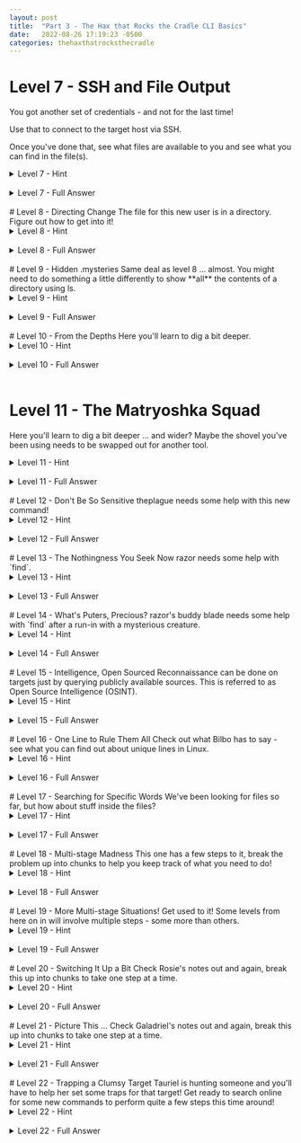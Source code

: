 ```yaml
---
layout: post
title:  "Part 3 - The Hax that Rocks the Cradle CLI Basics"
date:   2022-08-26 17:19:23 -0500
categories: thehaxthatrocksthecradle
---
```



# Level 7 - SSH and File Output
You got another set of credentials - and not for the last time!

Use that to connect to the target host via SSH.

Once you've done that, see what files are available to you and see what you can find in the file(s).

<details>
<summary>Level 7 - Hint</summary>

<br>
<span style="color:DodgerBlue">
To the Internet for help once more! I don't suggest this all the time because I'm lazy (that's a possible contributing factor though!), but because this is probably the most valuable skill you can develop - learning how to find more information!
<br>
Some search suggestions to get you moving:<br>
<ul>
<li>SSH usage</li>
<li>show files in Linux</li>
<li>display file contents in Linux</li>
</ul>
</span>
</details>
<br>
<details>
<summary>Level 7 - Full Answer</summary>
<br>
<span style="color:MediumSeaGreen">
Kind of similar to FTP, SSH to a server with:
<code>ssh x.x.x.x -l username</code><br>
or<br>
<code>ssh username@x.x.x.x</code><br>
... where x.x.x.x is the IP address of the SSH server.<br>
<br>
<blockquote>The first time you SSH to something, you'll get a warning about the authenticity of the host and fingerprint, and blah, blah, blah. Just type yes at the warning message. What could possibly go wrong with that?</blockquote><br>
Enter the password when prompted.<br>
<br>
To list files, use <code>ls</code>.<br><br>
To output the contents a file to your screen, type:<br>
<code>cat filename</code><br><br>
To disconnect from this session, type <code>exit</code>.<br>
</span>
</details>
<br>
# Level 8 - Directing Change
The file for this new user is in a directory. Figure out how to get into it!


<details>
<summary>Level 8 - Hint</summary>

<br>
<span style="color:DodgerBlue">
Check out how to <b>change directory in Linux</b> online!
</span>
</details>
<br>
<details>
<summary>Level 8 - Full Answer</summary>
<br>
<span style="color:MediumSeaGreen">
Change Directory with the <code>cd</code> command:<br>
<code>cd info</code><br>
<br>
Repeat the steps from Level 7 to get the info for the next user!
</span>
</details>
<br>
# Level 9 - Hidden .mysteries
Same deal as level 8 ... almost. You might need to do something a little differently to show **all** the contents of a directory using ls.

<details>
<summary>Level 9 - Hint</summary>

<br>
<span style="color:DodgerBlue">
<code>ls</code> is a command, and has a help file! Remember how to check that from the CLI? Note that for some commands, some of these options might not work, depending on ... a lot of things:<br>
<ul>
<li><code>commandname -h</code></li>
<li><code>commandname --help</code></li>
<li><code>man commandname</code></li>
</ul>
</span>
</details>
<br>
<details>
<summary>Level 9 - Full Answer</summary>
<br>
<span style="color:MediumSeaGreen">
Use:<br>
<code>ls -a</code><br>
... to show <b>all</b> directories and files in your current directory, even if they're "hidden".<br>
<br>
You can tell if they are hidden because they have a . in front of the directory or file name. It's like a really little kid playing hide and seek ... "If I put a dot in front of my name, you can't see me, right?!"
</span>
</details>
<br>
# Level 10 - From the Depths
Here you'll learn to dig a bit deeper.

<details>
<summary>Level 10 - Hint</summary>

<br>
<span style="color:DodgerBlue">
After reading acidburn's message, see what might help in the <code>ls</code> ... welll, help.
</span>
</details>
<br>
<details>
<summary>Level 10 - Full Answer</summary>

<br>
<span style="color:MediumSeaGreen">
Use:<br>
<code>ls -R</code><br>
... to <b>recursively</b> show the contents of the directory. Meaning it'll look in your current directory, and inside any directories in your directory, and any directories inside that ... like a matryoshka doll (those Russian nesting dolls).<br>
<br>
</span>
</details>
<br>

# Level 11 - The Matryoshka Squad
Here you'll learn to dig a bit deeper ... and wider? Maybe the shovel you've been using needs to be swapped out for another tool.

<details>
<summary>Level 11 - Hint</summary>

<br>
<span style="color:DodgerBlue">
After reading crashoverride's message, take a look at the <code>find</code> help.
<br>
Disclaimer - I personally find the CLI help for <code>find</code> to be ... not so helpful. If you don't find the help you need in <code>find</code>'s help, maybe you'll find that the help you find online will help you use <code>find</code> in a way that helps. Something like that.<br>
<br>
Suggested search: <b>linux find examples</b><br>
<br>
You can also check the manual for <code>find</code> - it's really long, but much more clear to me than the <code>--help</code> information. While we're at it - I might as well mention that you can also find the manual for most commands online really easily too! I like doing that because you can easily use CTRL+f to search on the page for a specific word if you'd like. How do you find the manuals? I typically just use the same words I'd use at the CLI! In this case, just do a search for "man find". This one in particular may come up with unrelated results, but you should also find the manual info too!
</span>
</details>
<br>
<details>
<summary>Level 11 - Full Answer</summary>

<br>
<span style="color:MediumSeaGreen">
Use:<br>
<code>find . -name thep*</code><br>
Let's break that down:
<ul>
<li><code>.</code> - the humble period is Linux's shorthand for "this directory". This tells find to look here. Find works recursively by default, so you don't have to tell it to do that like you would with <code>ls</code></li>
<li><code>-name</code> - this tells find that the attribute of the file we're searching by is the name. Of course it's the file name! What else would you search by?! You may be sorry you asked in a bit :)</li>
<li><code>thep*</code> - "thep" is the only piece of the filename that user crashoverride gave us. You have to put the wildcard * after that since you don't know if or how many characters follow that part of the file name.</li>
</ul>
<br>
</span>
</details>
<br>
# Level 12 - Don't Be So Sensitive
theplague needs some help with this new command!

<details>
<summary>Level 12 - Hint</summary>

<br>
<span style="color:DodgerBlue">
Again, check the <code>find</code> help or online examples.
<br>
<code>find</code> is case sensitive by default - tell it to be the opposite.
</span>
</details>
<br>
<details>
<summary>Level 12 - Full Answer</summary>

<br>
<span style="color:MediumSeaGreen">
Use:<br>
<code>find . -iname razor*</code><br>
Let's break that down:
<ul>
<li><code>.</code> - the humble period is Linux's shorthand for "this directory". This tells find to look here. Find works recursively by default, so you don't have to tell it to do that like you would with <code>ls</code></li>
<li><code>-iname</code> - like last time, this tells find that the attribute of the file we're searching by is the name, but the <b>i</b> in <code>iname</code> means to search in a <b>case insensitive</b> manner.</li>
<li><code>razor*</code> - "razor" is the only piece of the filename that user theplague gave us. You have to put the wildcard * after that since you don't know if or how many characters follow that part of the file name.</li>
</ul>
<br>
</span>
</details>
<br>
# Level 13 - The Nothingness You Seek
Now razor needs some help with `find`.

<details>
<summary>Level 13 - Hint</summary>

<br>
<span style="color:DodgerBlue">
After checking razor's helpful file* check the <code>find</code> help or online examples.
<br>
* - don't see a file from razor? Remember all the <code>ls</code> options?<br>
<br>
Remember when I said <code>find</code> can search for attributes other than file names, and you were like "Yeah, whatever, when am I ever going to do that?!"
<br>
Now. Now is when you do that!
</span>
</details>
<br>
<details>
<summary>Level 13 - Full Answer</summary>

<br>
<span style="color:MediumSeaGreen">
Use:<br>
<code>find . -empty</code><br>
Let's break that down:
<ul>
<li><code>.</code> - the humble period is Linux's shorthand for "this directory". This tells find to look here. Find works recursively by default, so you don't have to tell it to do that like you would with <code>ls</code></li>
<li><code>-empty</code> - this tells the command to look for an empty file.</li>
</ul>
<br>
</span>
</details>
<br>
# Level 14 - What's Puters, Precious?
razor's buddy blade needs some help with `find` after a run-in with a mysterious creature.

<details>
<summary>Level 14 - Hint</summary>

<br>
<span style="color:DodgerBlue">
After checking blade's tale of what happened, check the <code>find</code> manual or online examples for how to find files belonging to a user.
<br>

</span>
</details>
<br>
<details>
<summary>Level 14 - Full Answer</summary>

<br>
<span style="color:MediumSeaGreen">
Use:<br>
<code>find . -user gollum</code><br>
Let's break that down:
<ul>
<li><code>.</code> - the humble period is Linux's shorthand for "this directory". This tells find to look here. Find works recursively by default, so you don't have to tell it to do that like you would with <code>ls</code></li>
<li><code>-user gollum</code> - this tells the command that we're looking for a file owned by a particular user - in this case, it's "gollum".</li>
</ul>
<br>
Now that you have that super long file path, <code>cat</code> it out to see the contents.
Remember (or maybe you're learning this for the first time!) that to copy and paste from the Linux CLI, the keyboard shortcuts are:<br>
<code>CTRL+SHIFT+c</code> - copy<br>
<code>CTRL+SHIFT+v</code> - paste<br>
</span>
</details>
<br>
# Level 15 - Intelligence, Open Sourced
Reconnaissance can be done on targets just by querying publicly available sources. This is referred to as Open Source Intelligence (OSINT).

<details>
<summary>Level 15 - Hint</summary>

<br>
<span style="color:DodgerBlue">
You're looking for a book of course, not a movie! <br>
OSINT sometimes depends on you using just the right search terms, but hopefully this one shouldn't be too tricky with the info given by gollum. Give multiple search engines a try, never know what might pull up that specific bit of info you're looking for.
<br>
If you get that piece of info about the story, find a way to show a file's last modified date/time.

</span>
</details>
<br>
<details>
<summary>Level 15 - Full Answer</summary>

<br>
<span style="color:MediumSeaGreen">
Using the search term: "first story with Bilbo and Gollum" in a Google search gets you a lot of answers related to the 1937 book, "The Hobbit".
Using that search term in Bing (as of September 2022 anyway) gets you a nice clear-cut answer:
<image src="/images/hobbit.png"></image><br>
<br>
So now you just have to find the file made in 1937! Wow, this computer must be old, huh?
For that, we revisit our old friend <code>ls</code>. The <code>-l</code> option outputs the directory's contents in what they call "list" format, which includes some more info besides just the file names, for example, the last time the file was modified!<br>
<br>
<pre>
gollum@thehaxthatrocksthecradle:~/.treasures$ ls -l
total 280
... [snipped output] ...
-rw-rw-r-- 1 gollum gollum 23 Jul 29  1937 a1d0c6e83f027327d8461063f4ac58a6
</pre>
Now, it's just a matter of copying that file name, and pasting it into a cat command to output its contents!<br>
</span>
</details>
<br>
# Level 16 - One Line to Rule Them All
Check out what Bilbo has to say - see what you can find out about unique lines in Linux.

<details>
<summary>Level 16 - Hint</summary>

<br>
<span style="color:DodgerBlue">
Check out the <code>uniq</code> command, see if it might give you what you need.

</span>
</details>
<br>
<details>
<summary>Level 16 - Full Answer</summary>

<br>
<span style="color:MediumSeaGreen">
Running the <code>uniq</code> command with no options isn't quite enough.<br>
By default, it will just de-duplicate the lines in the file. That still leaves us with a lot (12,595) lines, and doesn't tell us which one was unique to begin with!<br>
<br>
Using the <code>-u</code> option shows us <bold>only</bold> the unique line, and ignores the rest:
<pre>
bilbo@thehaxthatrocksthecradle:~$ uniq -u creds 
99b2a15856249b868abbfc92dea6cee6
</pre>
<br>
Note that this won't work in a file with randomized lines, you'd have to sort the lines first. <code>uniq</code> compares one line with the lines around it. In this case, the duplicates are all one after the other, so <code>uniq</code> works by itself.<br>
</span>
</details>
<br>
# Level 17 - Searching for Specific Words
We've been looking for files so far, but how about stuff inside the files?

<details>
<summary>Level 17 - Hint</summary>

<br>
<span style="color:DodgerBlue">
Check out the <code>grep</code> command, see if it might give you what you need. 
</span>
</details>
<br>
<details>
<summary>Level 17 - Full Answer</summary>

<br>
<span style="color:MediumSeaGreen">
The <code>grep</code> command will find whatever "pattern" you feed it in whatever file you specify. The syntax for the most simple usage of the command is:<br>
<code>grep searchterm filename</code><br>
<br>
Since the term we're searching for is "Bombadil", and the file is "fellowship.txt", our command is:
<code>grep Bombadil fellowship.txt</code><br>
<br>
Sample output:<br>
<pre>
frodo@thehaxthatrocksthecradle:~$ grep Bombadil fellowship.txt 
Tom Bom, jolly Tom, Tom Bombadillo!
Old Tom Bombadil water-lilies bringing
here then? Do you know who I am? I'm Tom Bombadil. Tell me what's
</pre>
So now we see that Mr. Bombadil's first name is Tom!
</span>
</details>
<br>
# Level 18 - Multi-stage Madness
This one has a few steps to it, break the problem up into chunks to help you keep track of what you need to do!

<details>
<summary>Level 18 - Hint</summary>

<br>
<span style="color:DodgerBlue">
The steps you'll need to complete this level are:
<ul>
<li>Convert the binary number to decimal - by whatever means necessary!</li>
<li>Use a command to <code>wget</code> the file from the web server.</li>
<li>Find a way to locate a specific line of text in the file, like he <code>sed</code></li>
</ul>
</span>
</details>
<br>
<details>
<summary>Level 18 - Full Answer</summary>

<br>
<span style="color:MediumSeaGreen">
The steps fully detailed out are:
<ul>
<li>Convert the binary number to decimal - by whatever means necessary!</li>
<ul>
<li>The simplest way to do this might be to look up a binary to decimal converter online</li>
<li>You can also just figure out the binary yourself if you're into that sort of thing</li>
<li>In any case, you should arrive at the number 278</li>
</ul>
<li>Use a command to <code>wget</code> the file from the web server.</li>
<ul>
<li>In my case, with the target IP address being 10.0.0.19, my command is:<br>
<pre>
wget 10.0.0.19:8000/66f363a6b5353b2cdc28f0b75a94410c/twotowers.txt
--2022-09-12 19:18:15--  http://10.0.0.19:8000/66f363a6b5353b2cdc28f0b75a94410c/twotowers.txt
Connecting to 10.0.0.19:8000... connected.
HTTP request sent, awaiting response... 200 OK
Length: 194068 (190K) [text/plain]
Saving to: ‘twotowers.txt’

twotowers.txt            100%[=================================>] 189.52K  --.-KB/s    in 0.001s  

2022-09-12 19:18:15 (352 MB/s) - ‘twotowers.txt’ saved [194068/194068]
</pre>
</li>
<li>As you see above, this saved the file to a file called twotowers.txt on the local hard drive.</li>
</ul>
<li>Find a way to locate a specific line of text in the file, like he <code>sed</code></li>
<ul>
<li><code>sed</code> can do a lot of things. It can find a specific line in a file, for example.<br>
<pre>
sed -n '278p' twotowers.txt
'Night lies over Isengard,' said Treebeard.
</pre>
</li>
</ul>
</ul>
Now (finally) you have the name of the speaker and the place he talked about!<br>
</span>
</details>
<br>
# Level 19 - More Multi-stage Situations!
Get used to it! Some levels from here on in will involve multiple steps - some more than others.

<details>
<summary>Level 19 - Hint</summary>

<br>
<span style="color:DodgerBlue">
The steps you'll need to complete this level are:
<ul>
<li>OSINT for Samwise's wife's nickname</li>
<li>Download the file again if needed</li>
<li>We already used a command to find a specific word or term in a file. How about something near that term, you know, in case you want some context for the line you found?</li>
</ul>
</span>
</details>
<br>
<details>
<summary>Level 19 - Full Answer</summary>

<br>
<span style="color:MediumSeaGreen">
The steps fully detailed out are:
<ul>
<li>OSINT for Samwise's wife's nickname - search for something like "samwise gamgee's wife's name" - should yield "rosie"</li>
<li>Download the file again if needed</li>
<li>We already used a command to find a specific word or term in a file. How about something near that term, you know, in case you want some context for the line you found?</li>
<ul>
<li><code>grep</code> can be used to search for lines before <code>-B</code>, after <code>-A</code>, or both <code>-C</code> (for context). Follow up the command option with the number of lines you want to expand your search by.</li>
<li>In our case:<br>
<pre>grep "Chapter 7" twotowers.txt -A3
                          _Chapter 7_  
           Helm's Deep  
  
    The sun was already westering ... [snipped]
</pre></li>
<li>Keep in mind that a blank line (like the one after "Helm's Deep") still counts as a line as far as <code>grep</code> is concerned.</li>
</ul>
</ul>
<br>
</span>
</details>
<br>
# Level 20 - Switching It Up a Bit
Check Rosie's notes out and again, break this up into chunks to take one step at a time.

<details>
<summary>Level 20 - Hint</summary>

<br>
<span style="color:DodgerBlue">
The steps you'll need to complete this level are:
<ul>
<li>Find the user's name using OSINT</li>
<li>Find the user's password using OSINT</li>
<li>Find a way to switch users in Linux</li>
<li>If needed, figure out how to check out a user's command history in the Linux CLI. You may find a hint there.</li>
</ul>
</span>
</details>
<br>
<details>
<summary>Level 20 - Full Answer</summary>

<br>
<span style="color:MediumSeaGreen">
The steps fully detailed out are:
<ul>
<li>Find the user's name using OSINT</li>
<ul>
<li>Search for something like the term given in the file, "lady of the wood of Lothlorien"</li>
<li>You should get "Galadriel"</li>
</ul>
<li>Find the user's password using OSINT</li>
<ul>
<li>S`earch for something like "Galadriel's husband"</li>
<li>You should get "Celeborn"</li>
</ul>
<li>Find a way to switch users in Linux</li>
<ul>
<li><code>su</code> is the command to switch users in Linux. In this case, the command would be<br></li>
<li><code>su galadriel</code></li>
</ul>
<li>If needed, figure out how to check out a user's command history in the Linux CLI. You may find a hint there.</li>
<ul>
<li><code>history</code> is the command to check the history of the user you're currently logged in as.</li>
</ul>
</ul>
</span>
</details>
<br>
# Level 21 - Picture This ...
Check Galadriel's notes out and again, break this up into chunks to take one step at a time.

<details>
<summary>Level 21 - Hint</summary>

<br>
<span style="color:DodgerBlue">
The steps you'll need to complete this level are:
<ul>
<li>Download the picture of the elf - if you happen to be in an environment where you can't view images on your attacking machine, download it <a href="/images/someelf.jpg">here</a>.</li>
<li>Do a reverse image search to find out the elf's name</li>
<li>Show the running processes in Linux</li>
</ul>
</span>
</details>
<br>
<details>
<summary>Level 21 - Full Answer</summary>

<br>
<span style="color:MediumSeaGreen">
The steps fully detailed out are:
<ul>
<li>Download the picture of the elf - if you happen to be in an environment where you can't view images on your attacking machine, check it out <a href="/images/someelf.jpg">here</a>.</li>
<ul>
<li>From the CLI, use wget again: <code>http://targetip:8000/images/someelf.jpg</code></li>
</ul>
<li>Do a reverse image search to find out the elf's name</li>
<ul>
<li>Using Google, the most direct way is to go to https://images.google.com:<br>
<image src="/images/google_imagesearch_start.png"></image><br></li>
<br>
<li>Upload the image you downloaded and you should get something like:<br>
<image src="/images/google_imagesearch_result.png"></image><br></li>
<br>
<li>Using Bing, just go to the Bing homepage at https://www.bing.com:<br>
<image src="/images/bing_imagesearch_start.png"></image><br></li>
<br>
<li>Upload the image you downloaded. While the error message on the right seems to indicate we hit a dead-end, notice that the top of the screen does show the character's name, and even the actress who played the character:<br>
<image src="/images/bing_imagesearch_result.png"></image><br></li>
</ul>
<li>Show the running processes in Linux</li>
<ul>
<li>The <code>ps</code> command shows running processes. But ... by itself, it's not all that useful for our purpose here. Check the manual (<code>man ps</code>) to see some more options:
<pre>
       To see every process on the system using standard syntax:
          **ps -e**
          **ps -ef**
          **ps -eF**
          **ps -ely**

       To see every process on the system using BSD syntax:
          **ps ax**
          **ps axu**
</pre>
</li>
<li>Running <code>ps -ef</code> or <code>ps auxw</code> will yield something like:
<pre>
galadriel@thehaxthatrocksthecradle:~$ ps auxw
USER         PID %CPU %MEM    VSZ   RSS TTY      STAT START   TIME COMMAND
... snipped a whole BUNCH of stuff we didn't need ...
... and finally WAAAYYY at the bottom, you see ...
tauriel     2525  0.0  0.0   2888  1048 ?        Ss   20:25   0:00 /bin/sh -c python3 /home/tauriel/alwayswatching.py
tauriel     2527  0.0  0.2  18744  7984 ?        S    20:25   0:00 python3 /home/tauriel/alwayswatching.pyc
</pre>
</li>
<li>The <code>ps</code> command shows processes by other users and their names with the right options enabled as shown here.</li>
<li>Since Galadriel said the password is the file name without the .py, it should be <code>alwayswatching</code>.</li>
</ul>
</ul>
</span>
</details>
<br>
# Level 22 - Trapping a Clumsy Target
Tauriel is hunting someone and you'll have to help her set some traps for that target! Get ready to search online for some new commands to perform quite a few steps this time around!

<details>
<summary>Level 22 - Hint</summary>

<br>
<span style="color:DodgerBlue">
The steps you'll need to complete this level are:
<ul>
<li>Show owners for directories in /</li>
<li>Find out how to make a directory in Linux and make one</li>
<li>Make a hidden directory</li>
<li>Make an empty file</li>
<li>Make a hidden empty file</li>
<li>Check the URL given</li>
</ul>
</span>
</details>
<br>
<details>
<summary>Level 22 - Full Answer</summary>

<br>
<span style="color:MediumSeaGreen">
The steps fully detailed out are:
<ul>
<li>Show owners for directories in /</li>
<ul>
<li>Use <code>ls</code> and the <code>-l</code> option along with specifically telling the command to look in <code>/</code> instead of your current directory (its default behavior).</li>
<li><pre>
haxy@thehaxthatrocksthecradle:~$ ls -la /
total 945468
...[snipped content]...
drwxr-xr-x   2 tauriel tauriel      4096 Aug  3 20:39 mod
</pre></li>
</ul>
<li>Find out how to make a directory in Linux</li>
<ul>
<li><pre>mkdir free_dinner</pre></li>
<li>If you get no messages in return, it means your command worked - one of those quiet victories, I suppose.</li>
<li>Now you have to wait (no command needed for that, just uhh, take your hands off the keyboard for a minute?) , check the contents directory of the directory you made, and then output the contents of the new file in that directory. Since you're a pro at those things already, I'll leave the steps out.</li>
</ul>
<li>Make a hidden directory in Linux</li>
<ul>
<li>Same command as last time, but you just have to know that a hidden directory or file has a <code>.</code> in front of the file name.</li>
<li><code>mkdir .forest_tea</code></li>
<li>Wait, check directory contents, check file</li>
</ul>
<li>Make an empty file</li>
<ul>
<li><code>touch</code> is used to update the Last Modified Date of a file. If the file doesn't exist though, it makes an empty file with the name you supplied!</li>
<li><code>touch oven</code></li>
<li>Wait, check file contents</li>
</ul>
<li>Make a hidden empty file</li>
<ul>
<li><code>touch</code> is our go-to command again, just use a <code>.</code> to make the file hidden!</li>
<li><code>touch .dwarf_net</code></li>
</ul>
<li>Check the URL given</li>
<ul>
<li>Again, use <code>wget</code>:</li>
<li><code>wget targeturl</code></li>
<li>If you can't view the image on your attacking machine in your environment, replace the http://targetip:8000/images/ in the URL with https://zeskone.github.io/images/ and view it on a device that has web access.</li>
</ul>
</ul>
</span>
</details>
<br>
